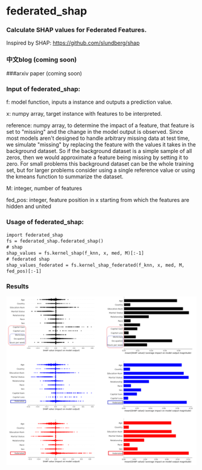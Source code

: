# federated_shap

### Calculate SHAP values for Federated Features.

Inspired by SHAP: https://github.com/slundberg/shap

### 中文blog (coming soon)

###arxiv paper (coming soon)


### Input of federated_shap:

f: model function, inputs a instance and outputs a prediction value.

x: numpy array, target instance with features to be interpreted.

reference: numpy array, to determine the impact of a feature, that feature is set to "missing" and the change in the model output is observed. Since most models aren't designed to handle arbitrary missing data at test time, we simulate "missing" by replacing the feature with the values it takes in the background dataset. So if the background dataset is a simple sample of all zeros, then we would approximate a feature being missing by setting it to zero. For small problems this background dataset can be the whole training set, but for larger problems consider using a single reference value or using the kmeans function to summarize the dataset.

M: integer, number of features

fed_pos: integer, feature position in x starting from which the features are hidden and united
    

### Usage of federated_shap:

```
import federated_shap
fs = federated_shap.federated_shap()
# shap
shap_values = fs.kernel_shap(f_knn, x, med, M)[:-1]
# federated shap
shap_values_federated = fs.kernel_shap_federated(f_knn, x, med, M, fed_pos)[:-1]
```

### Results

![](/img/result.png)
